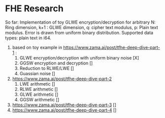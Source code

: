 # FHE Research

So far:
Implementation of toy GLWE encryption/decryption for arbitrary N: Ring dimension, k+1 : GLWE dimension, q: cipher text modulus, p: Plain text modulus.
Error is drawn from uniform binary distribution. Supported data types: plain text in i64.

1. based on toy example in https://www.zama.ai/post/tfhe-deep-dive-part-1 : 
   1. GLWE encryption/decryption with uniform binary noise [X]
   2. GGSW encryption and decryption  []
   3. Reduction to RLWE/LWE []
   4. Guassian noise []
2. https://www.zama.ai/post/tfhe-deep-dive-part-2
   1. LWE arithmetic []
   2. RLWE arithmetic []
   3. GLWE arithmetic []
   4. GGSW arithmetic []
3. https://www.zama.ai/post/tfhe-deep-dive-part-3 []
4. https://www.zama.ai/post/tfhe-deep-dive-part-4 []
